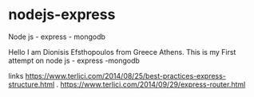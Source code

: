 # nodejs-express
Node js - express - mongodb

Hello I am Dionisis Efsthopoulos from Greece Athens.
This is my First attempt on node js - express -mongodb

links
https://www.terlici.com/2014/08/25/best-practices-express-structure.html .
https://www.terlici.com/2014/09/29/express-router.html
